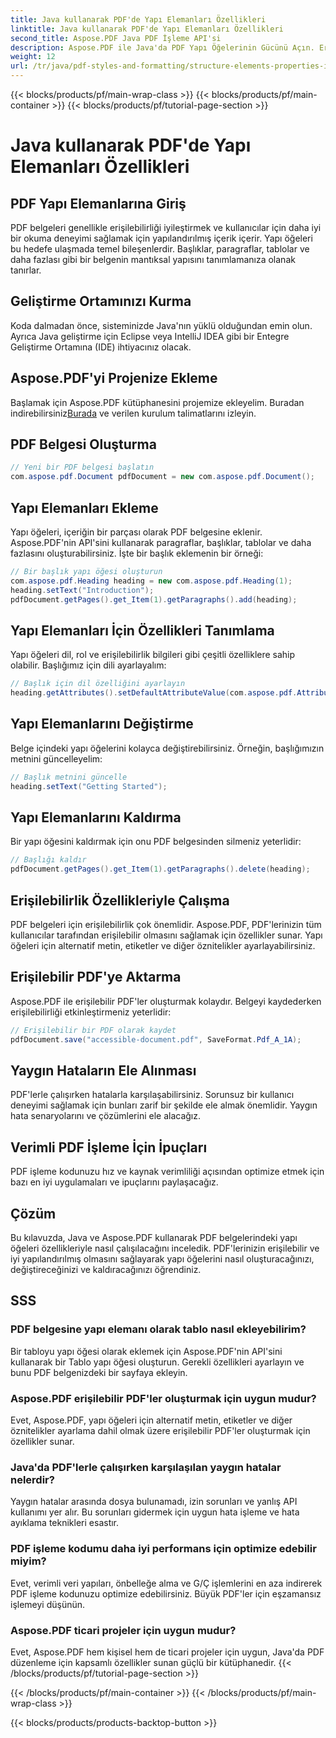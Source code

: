 ```yaml
---
title: Java kullanarak PDF'de Yapı Elemanları Özellikleri
linktitle: Java kullanarak PDF'de Yapı Elemanları Özellikleri
second_title: Aspose.PDF Java PDF İşleme API'si
description: Aspose.PDF ile Java'da PDF Yapı Öğelerinin Gücünü Açın. Erişilebilirlik için PDF'leri Oluşturmayı, Değiştirmeyi ve Optimize Etmeyi Öğrenin.
weight: 12
url: /tr/java/pdf-styles-and-formatting/structure-elements-properties-in-pdf-using-java/
---
```


{{< blocks/products/pf/main-wrap-class >}}
{{< blocks/products/pf/main-container >}}
{{< blocks/products/pf/tutorial-page-section >}}

# Java kullanarak PDF'de Yapı Elemanları Özellikleri


## PDF Yapı Elemanlarına Giriş

PDF belgeleri genellikle erişilebilirliği iyileştirmek ve kullanıcılar için daha iyi bir okuma deneyimi sağlamak için yapılandırılmış içerik içerir. Yapı öğeleri bu hedefe ulaşmada temel bileşenlerdir. Başlıklar, paragraflar, tablolar ve daha fazlası gibi bir belgenin mantıksal yapısını tanımlamanıza olanak tanırlar.

## Geliştirme Ortamınızı Kurma

Koda dalmadan önce, sisteminizde Java'nın yüklü olduğundan emin olun. Ayrıca Java geliştirme için Eclipse veya IntelliJ IDEA gibi bir Entegre Geliştirme Ortamına (IDE) ihtiyacınız olacak.

## Aspose.PDF'yi Projenize Ekleme

 Başlamak için Aspose.PDF kütüphanesini projemize ekleyelim. Buradan indirebilirsiniz[Burada](https://releases.aspose.com/pdf/java/) ve verilen kurulum talimatlarını izleyin.

## PDF Belgesi Oluşturma

```java
// Yeni bir PDF belgesi başlatın
com.aspose.pdf.Document pdfDocument = new com.aspose.pdf.Document();
```

## Yapı Elemanları Ekleme

Yapı öğeleri, içeriğin bir parçası olarak PDF belgesine eklenir. Aspose.PDF'nin API'sini kullanarak paragraflar, başlıklar, tablolar ve daha fazlasını oluşturabilirsiniz. İşte bir başlık eklemenin bir örneği:

```java
// Bir başlık yapı öğesi oluşturun
com.aspose.pdf.Heading heading = new com.aspose.pdf.Heading(1);
heading.setText("Introduction");
pdfDocument.getPages().get_Item(1).getParagraphs().add(heading);
```

## Yapı Elemanları İçin Özellikleri Tanımlama

Yapı öğeleri dil, rol ve erişilebilirlik bilgileri gibi çeşitli özelliklere sahip olabilir. Başlığımız için dili ayarlayalım:

```java
// Başlık için dil özelliğini ayarlayın
heading.getAttributes().setDefaultAttributeValue(com.aspose.pdf.AttributeKeys.Lang, "en-US");
```

## Yapı Elemanlarını Değiştirme

Belge içindeki yapı öğelerini kolayca değiştirebilirsiniz. Örneğin, başlığımızın metnini güncelleyelim:

```java
// Başlık metnini güncelle
heading.setText("Getting Started");
```

## Yapı Elemanlarını Kaldırma

Bir yapı öğesini kaldırmak için onu PDF belgesinden silmeniz yeterlidir:

```java
// Başlığı kaldır
pdfDocument.getPages().get_Item(1).getParagraphs().delete(heading);
```

## Erişilebilirlik Özellikleriyle Çalışma

PDF belgeleri için erişilebilirlik çok önemlidir. Aspose.PDF, PDF'lerinizin tüm kullanıcılar tarafından erişilebilir olmasını sağlamak için özellikler sunar. Yapı öğeleri için alternatif metin, etiketler ve diğer öznitelikler ayarlayabilirsiniz.

## Erişilebilir PDF'ye Aktarma

Aspose.PDF ile erişilebilir PDF'ler oluşturmak kolaydır. Belgeyi kaydederken erişilebilirliği etkinleştirmeniz yeterlidir:

```java
// Erişilebilir bir PDF olarak kaydet
pdfDocument.save("accessible-document.pdf", SaveFormat.Pdf_A_1A);
```

## Yaygın Hataların Ele Alınması

PDF'lerle çalışırken hatalarla karşılaşabilirsiniz. Sorunsuz bir kullanıcı deneyimi sağlamak için bunları zarif bir şekilde ele almak önemlidir. Yaygın hata senaryolarını ve çözümlerini ele alacağız.

## Verimli PDF İşleme İçin İpuçları

PDF işleme kodunuzu hız ve kaynak verimliliği açısından optimize etmek için bazı en iyi uygulamaları ve ipuçlarını paylaşacağız.

## Çözüm

Bu kılavuzda, Java ve Aspose.PDF kullanarak PDF belgelerindeki yapı öğeleri özellikleriyle nasıl çalışılacağını inceledik. PDF'lerinizin erişilebilir ve iyi yapılandırılmış olmasını sağlayarak yapı öğelerini nasıl oluşturacağınızı, değiştireceğinizi ve kaldıracağınızı öğrendiniz.

## SSS

### PDF belgesine yapı elemanı olarak tablo nasıl ekleyebilirim?

Bir tabloyu yapı öğesi olarak eklemek için Aspose.PDF'nin API'sini kullanarak bir Tablo yapı öğesi oluşturun. Gerekli özellikleri ayarlayın ve bunu PDF belgenizdeki bir sayfaya ekleyin.

### Aspose.PDF erişilebilir PDF'ler oluşturmak için uygun mudur?

Evet, Aspose.PDF, yapı öğeleri için alternatif metin, etiketler ve diğer öznitelikler ayarlama dahil olmak üzere erişilebilir PDF'ler oluşturmak için özellikler sunar.

### Java'da PDF'lerle çalışırken karşılaşılan yaygın hatalar nelerdir?

Yaygın hatalar arasında dosya bulunamadı, izin sorunları ve yanlış API kullanımı yer alır. Bu sorunları gidermek için uygun hata işleme ve hata ayıklama teknikleri esastır.

### PDF işleme kodumu daha iyi performans için optimize edebilir miyim?

Evet, verimli veri yapıları, önbelleğe alma ve G/Ç işlemlerini en aza indirerek PDF işleme kodunuzu optimize edebilirsiniz. Büyük PDF'ler için eşzamansız işlemeyi düşünün.

### Aspose.PDF ticari projeler için uygun mudur?

Evet, Aspose.PDF hem kişisel hem de ticari projeler için uygun, Java'da PDF düzenleme için kapsamlı özellikler sunan güçlü bir kütüphanedir.
{{< /blocks/products/pf/tutorial-page-section >}}

{{< /blocks/products/pf/main-container >}}
{{< /blocks/products/pf/main-wrap-class >}}

{{< blocks/products/products-backtop-button >}}
